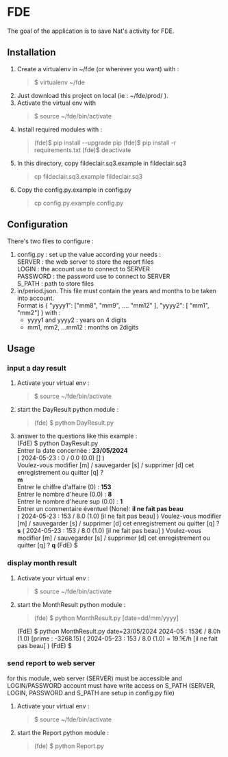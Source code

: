 # FDE

The goal of the application is to save Nat's activity for FDE. 

## Installation

1. Create a virtualenv in ~/fde (or wherever you want) with :
    > $ virtualenv ~/fde
2. Just download this project on local (ie : ~/fde/prod/ ).
3. Activate the virtual env with 
    > $ source ~/fde/bin/activate
4. Install required modules with :
    > (fde)$ pip install --upgrade pip
    > (fde)$ pip install -r requirements.txt
    > (fde)$ deactivate
5. In this directory, copy fildeclair.sq3.example in fildeclair.sq3
    > cp fildeclair.sq3.example fildeclair.sq3
6. Copy the config.py.example in config.py
    > cp config.py.example config.py

## Configuration

There's two files to configure : 
1. config.py : set up the value according your needs :   
    SERVER : the web server to store the report files   
    LOGIN  : the account use to connect to SERVER   
    PASSWORD : the password use to connect to SERVER    
    S_PATH : path to store files   
2. in/period.json. This file must contain the years and months to be taken into account.   
    Format is { "yyyy1": ["mm8", "mm9", .... "mm12" ], "yyyy2": [ "mm1", "mm2"] } with :   
    - yyyy1 and yyyy2 : years on 4 digits
    - mm1, mm2, ...mm12 : months on 2digits

## Usage

### input a day result

1. Activate your virtual env :
    > $ source ~/fde/bin/activate
2. start the DayResult python module :
    > (fde) $ python DayResult.py
3. answer to the questions like this example :   
    (FdE) $ python DayResult.py   
    Entrer la date concernée : **23/05/2024**   
    ( 2024-05-23 :    0 / 0.0 (0.0) [] )   
    Voulez-vous modifier [m] / sauvegarder [s] / supprimer [d] cet enregistrement ou quitter [q] ?    
    **m**   
        Entrer le chiffre d'affaire (0) : **153**   
        Entrer le nombre d'heure (0.0) : **8**    
        Entrer le nombre d'heure sup (0.0) : **1**    
        Entrer un commentaire éventuel (None): **il ne fait pas beau**   
    ( 2024-05-23 :  153 / 8.0 (1.0) [il ne fait pas beau] )
    Voulez-vous modifier [m] / sauvegarder [s] / supprimer [d] cet enregistrement ou quitter [q] ? **s**
    ( 2024-05-23 :  153 / 8.0 (1.0) [il ne fait pas beau] )
    Voulez-vous modifier [m] / sauvegarder [s] / supprimer [d] cet enregistrement ou quitter [q] ? **q**
    (FdE) $ 


### display month result

1. Activate your virtual env :
    > $ source ~/fde/bin/activate
2. start the MonthResult python module :
    > (fde) $ python MonthResult.py [date=dd/mm/yyyy]

    (FdE) $ python MonthResult.py date=23/05/2024
    2024-05 : 153€ / 8.0h (1.0) [prime : -3268.15]
        ( 2024-05-23 :  153 / 8.0 (1.0) = 19.1€/h [il ne fait pas beau] )
    (FdE) $

### send report to web server

for this module, web server (SERVER) must be accessible and LOGIN/PASSWORD account must have write access on S_PATH (SERVER, LOGIN, PASSWORD and S_PATH are setup in config.py file)
1. Activate your virtual env :
    > $ source ~/fde/bin/activate
2. start the Report python module :
    > (fde) $ python Report.py

